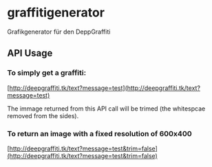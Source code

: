 # graffitigenerator
Grafikgenerator für den DeppGraffiti

## API Usage

### To simply get a graffiti:
[http://deepgraffiti.tk/text?message=test](http://deepgraffiti.tk/text?message=test)

The immage returned from this API call will be trimed (the whitespcae removed from the sides).
### To return an image with a fixed resolution of **600x400**

[http://deepgraffiti.tk/text?message=test&trim=false](http://deepgraffiti.tk/text?message=test&trim=false)
